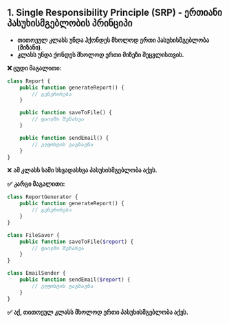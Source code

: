 
## 1. Single Responsibility Principle (SRP) - ერთიანი პასუხისმგებლობის პრინციპი

- **თითოეულ კლასს უნდა ჰქონდეს მხოლოდ ერთი პასუხისმგებლობა (მიზანი)**.
- **კლასს უნდა ქონდეს მხოლოდ ერთი მიზეზი შეცვლისთვის.**

**❌ ცუდი მაგალითი:**

```php
class Report {
    public function generateReport() {
        // გენერირება
    }

    public function saveToFile() {
        // ფაილში შენახვა
    }

    public function sendEmail() {
        // ელფოსტის გაგზავნა
    }
}
```

❌ **ამ კლასს სამი სხვადასხვა პასუხისმგებლობა აქვს.**

**✅ კარგი მაგალითი:** 

```php
class ReportGenerator {
    public function generateReport() {
        // გენერირება
    }
}

class FileSaver {
    public function saveToFile($report) {
        // ფაილში შენახვა
    }
}

class EmailSender {
    public function sendEmail($report) {
        // ელფოსტის გაგზავნა
    }
}
```

**✅ აქ, თითოეულ კლასს მხოლოდ ერთი პასუხისმგებლობა აქვს.** 